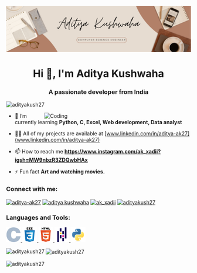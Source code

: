 ![logo](https://github.com/adityakush27/adityakush27/blob/main/aditya%20profile%20banner.png)

<h1 align="center">Hi 👋, I'm Aditya Kushwaha</h1>
<h3 align="center">A passionate developer from India</h3>

<p align="left"> <img src="https://komarev.com/ghpvc/?username=adityakush27&label=Profile%20views&color=0e75b6&style=flat" alt="adityakush27" /> </p>

<img align="right" alt="Coding" width="400" src="https://miro.medium.com/1*zVnWJtyGOX_kUIDm6ccCfQ.gif">

- 🌱 I’m currently learning **Python, C, Excel, Web development, Data analyst**

- 👨‍💻 All of my projects are available at [www.linkedin.com/in/aditya-ak27](www.linkedin.com/in/aditya-ak27)

- 📫 How to reach me **https://www.instagram.com/ak_xadii?igsh=MW9nbzR3ZDQwbHAx**

- ⚡ Fun fact **Art and watching movies.**

<h3 align="left">Connect with me:</h3>
<p align="left">
<a href="https://linkedin.com/in/aditya-ak27" target="blank"><img align="center" src="https://raw.githubusercontent.com/rahuldkjain/github-profile-readme-generator/master/src/images/icons/Social/linked-in-alt.svg" alt="aditya-ak27" height="30" width="40" /></a>
<a href="https://fb.com/aditya kushwaha" target="blank"><img align="center" src="https://raw.githubusercontent.com/rahuldkjain/github-profile-readme-generator/master/src/images/icons/Social/facebook.svg" alt="aditya kushwaha" height="30" width="40" /></a>
<a href="https://instagram.com/ak_xadii" target="blank"><img align="center" src="https://raw.githubusercontent.com/rahuldkjain/github-profile-readme-generator/master/src/images/icons/Social/instagram.svg" alt="ak_xadii" height="30" width="40" /></a>
<a href="https://www.leetcode.com/adityakush27" target="blank"><img align="center" src="https://raw.githubusercontent.com/rahuldkjain/github-profile-readme-generator/master/src/images/icons/Social/leet-code.svg" alt="adityakush27" height="30" width="40" /></a>
</p>

<h3 align="left">Languages and Tools:</h3>
<p align="left"> <a href="https://www.cprogramming.com/" target="_blank" rel="noreferrer"> <img src="https://raw.githubusercontent.com/devicons/devicon/master/icons/c/c-original.svg" alt="c" width="40" height="40"/> </a> <a href="https://www.w3schools.com/css/" target="_blank" rel="noreferrer"> <img src="https://raw.githubusercontent.com/devicons/devicon/master/icons/css3/css3-original-wordmark.svg" alt="css3" width="40" height="40"/> </a> <a href="https://www.w3.org/html/" target="_blank" rel="noreferrer"> <img src="https://raw.githubusercontent.com/devicons/devicon/master/icons/html5/html5-original-wordmark.svg" alt="html5" width="40" height="40"/> </a> <a href="https://pandas.pydata.org/" target="_blank" rel="noreferrer"> <img src="https://raw.githubusercontent.com/devicons/devicon/2ae2a900d2f041da66e950e4d48052658d850630/icons/pandas/pandas-original.svg" alt="pandas" width="40" height="40"/> </a> <a href="https://www.python.org" target="_blank" rel="noreferrer"> <img src="https://raw.githubusercontent.com/devicons/devicon/master/icons/python/python-original.svg" alt="python" width="40" height="40"/> </a>  </p>

<p><img align="left" src="https://github-readme-stats.vercel.app/api/top-langs?username=adityakush27&show_icons=true&locale=en&layout=compact" alt="adityakush27" /></p>

<p>&nbsp;<img align="center" src="https://github-readme-stats.vercel.app/api?username=adityakush27&show_icons=true&locale=en" alt="adityakush27" /></p>

<p><img align="center" src="https://github-readme-streak-stats.herokuapp.com/?user=adityakush27&" alt="adityakush27" /></p>

